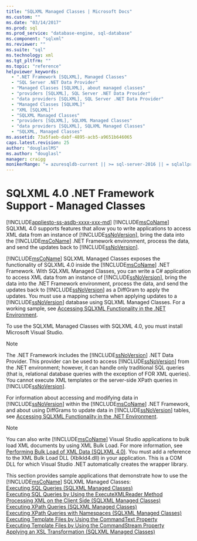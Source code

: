 ```yaml
---
title: "SQLXML Managed Classes | Microsoft Docs"
ms.custom: ""
ms.date: "03/14/2017"
ms.prod: sql
ms.prod_service: "database-engine, sql-database"
ms.component: "sqlxml"
ms.reviewer: ""
ms.suite: "sql"
ms.technology: xml
ms.tgt_pltfrm: ""
ms.topic: "reference"
helpviewer_keywords: 
  - ".NET Framework [SQLXML], Managed Classes"
  - "SQL Server .NET Data Provider"
  - "Managed Classes [SQLXML], about managed classes"
  - "providers [SQLXML], SQL Server .NET Data Provider"
  - "data providers [SQLXML], SQL Server .NET Data Provider"
  - "Managed Classes [SQLXML]"
  - "XML [SQLXML]"
  - "SQLXML Managed Classes"
  - "providers [SQLXML], SQLXML Managed Classes"
  - "data providers [SQLXML], SQLXML Managed Classes"
  - "SQLXML, Managed Classes"
ms.assetid: 73a5faeb-dabf-4895-acb5-a9651b646065
caps.latest.revision: 25
author: "douglaslMS"
ms.author: "douglasl"
manager: craigg
monikerRange: "= azuresqldb-current || >= sql-server-2016 || = sqlallproducts-allversions"
---
```

# SQLXML 4.0 .NET Framework Support - Managed Classes
[!INCLUDE[appliesto-ss-asdb-xxxx-xxx-md](../../../includes/appliesto-ss-asdb-xxxx-xxx-md.md)]
  [!INCLUDE[msCoName](../../../includes/msconame-md.md)] SQLXML 4.0 supports features that allow you to write applications to access XML data from an instance of [!INCLUDE[ssNoVersion](../../../includes/ssnoversion-md.md)], bring the data into the [!INCLUDE[msCoName](../../../includes/msconame-md.md)] .NET Framework environment, process the data, and send the updates back to [!INCLUDE[ssNoVersion](../../../includes/ssnoversion-md.md)]. 
  
  [!INCLUDE[msCoName](../../../includes/msconame-md.md)] SQLXML Managed Classes exposes the functionality of SQLXML 4.0 inside the [!INCLUDE[msCoName](../../../includes/msconame-md.md)] .NET Framework. With SQLXML Managed Classes, you can write a C# application to access XML data from an instance of [!INCLUDE[ssNoVersion](../../../includes/ssnoversion-md.md)], bring the data into the .NET Framework environment, process the data, and send the updates back to [!INCLUDE[ssNoVersion](../../../includes/ssnoversion-md.md)] as a DiffGram to apply the updates. You must use a mapping schema when applying updates to a [!INCLUDE[ssNoVersion](../../../includes/ssnoversion-md.md)] database using SQLXML Managed Classes. For a working sample, see [Accessing SQLXML Functionality in the .NET Environment](../../../relational-databases/sqlxml-annotated-xsd-schemas-xpath-queries/net-framework-classes/accessing-sqlxml-functionality-in-the-net-environment.md).  
  
 To use the SQLXML Managed Classes with SQLXML 4.0, you must install Microsoft Visual Studio.  
  
> [!NOTE]  
>  The .NET Framework includes the [!INCLUDE[ssNoVersion](../../../includes/ssnoversion-md.md)] .NET Data Provider. This provider can be used to access [!INCLUDE[ssNoVersion](../../../includes/ssnoversion-md.md)] from the .NET environment; however, it can handle only traditional SQL queries (that is, relational database queries with the exception of FOR XML queries). You cannot execute XML templates or the server-side XPath queries in [!INCLUDE[ssNoVersion](../../../includes/ssnoversion-md.md)].  

 For information about accessing and modifying data in [!INCLUDE[ssNoVersion](../../../includes/ssnoversion-md.md)] within the [!INCLUDE[msCoName](../../../includes/msconame-md.md)] .NET Framework, and about using DiffGrams to update data in [!INCLUDE[ssNoVersion](../../../includes/ssnoversion-md.md)] tables, see [Accessing SQLXML Functionality in the .NET Environment](../../../relational-databases/sqlxml-annotated-xsd-schemas-xpath-queries/net-framework-classes/accessing-sqlxml-functionality-in-the-net-environment.md).  
  
> [!NOTE]  
>  You can also write [!INCLUDE[msCoName](../../../includes/msconame-md.md)] Visual Studio applications to bulk load XML documents by using XML Bulk Load. For more information, see [Performing Bulk Load of XML Data &#40;SQLXML 4.0&#41;](../../../relational-databases/sqlxml-annotated-xsd-schemas-xpath-queries/bulk-load-xml/performing-bulk-load-of-xml-data-sqlxml-4-0.md). You must add a reference to the XML Bulk Load DLL (Xblkld4.dll) in your application. This is a COM DLL for which Visual Studio .NET automatically creates the wrapper library.  
  
  This section provides sample applications that demonstrate how to use the [!INCLUDE[msCoName](../../../includes/msconame-md.md)] SQLXML Managed Classes:  
 [Executing SQL Queries &#40;SQLXML Managed Classes&#41;](../../../relational-databases/sqlxml-annotated-xsd-schemas-xpath-queries/net-framework-classes/executing-sql-queries-sqlxml-managed-classes.md)  
  [Executing SQL Queries by Using the ExecuteXMLReader Method](../../../relational-databases/sqlxml-annotated-xsd-schemas-xpath-queries/net-framework-classes/executing-sql-queries-by-using-the-executexmlreader-method.md)  
  [Processing XML on the Client Side &#40;SQLXML Managed Classes&#41;](../../../relational-databases/sqlxml-annotated-xsd-schemas-xpath-queries/net-framework-classes/processing-xml-on-the-client-side-sqlxml-managed-classes.md)  
  [Executing XPath Queries &#40;SQLXML Managed Classes&#41;](../../../relational-databases/sqlxml-annotated-xsd-schemas-xpath-queries/net-framework-classes/executing-xpath-queries-sqlxml-managed-classes.md)  
  [Executing XPath Queries with Namespaces &#40;SQLXML Managed Classes&#41;](../../../relational-databases/sqlxml-annotated-xsd-schemas-xpath-queries/net-framework-classes/executing-xpath-queries-with-namespaces-sqlxml-managed-classes.md)  
  [Executing Template Files by Using the CommandText Property](../../../relational-databases/sqlxml-annotated-xsd-schemas-xpath-queries/net-framework-classes/executing-template-files-by-using-the-commandtext-property.md)  
  [Executing Template Files by Using the CommandStream Property](../../../relational-databases/sqlxml-annotated-xsd-schemas-xpath-queries/net-framework-classes/executing-template-files-by-using-the-commandstream-property.md)  
  [Applying an XSL Transformation &#40;SQLXML Managed Classes&#41;](../../../relational-databases/sqlxml-annotated-xsd-schemas-xpath-queries/net-framework-classes/applying-an-xsl-transformation-sqlxml-managed-classes.md)  
  

  
  
